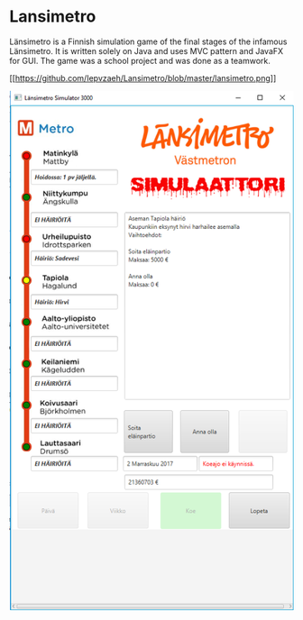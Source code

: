 # Lansimetro

Länsimetro is a Finnish simulation game of the final stages of the infamous Länsimetro. It is written solely on Java and uses MVC pattern and JavaFX for GUI. The game was a school project and was done as a teamwork.

[[https://github.com/Iepvzaeh/Lansimetro/blob/master/lansimetro.png]]

![alt text](https://github.com/Iepvzaeh/Lansimetro/blob/master/lansimetro.png "Screenshot")
